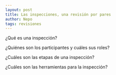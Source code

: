 ```yaml
---
layout: post
title: Las inspecciones, una revisión por pares
author: Nepo
tags: revisiones
---
```


¿Qué es una inspección?

¿Quiénes son los participantes y cuáles sus roles?

¿Cuáles son las etapas de una inspección?

¿Cuáles son las herramientas para la inspección?